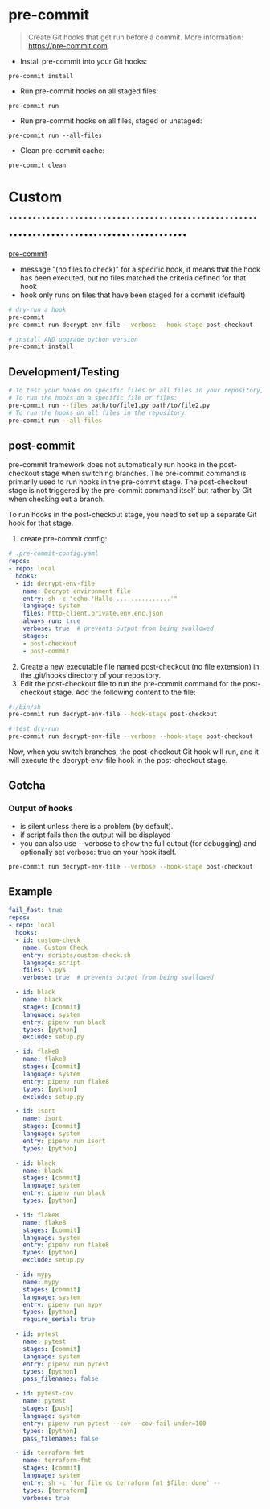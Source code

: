 # pre-commit

> Create Git hooks that get run before a commit.
> More information: <https://pre-commit.com>.

- Install pre-commit into your Git hooks:

`pre-commit install`

- Run pre-commit hooks on all staged files:

`pre-commit run`

- Run pre-commit hooks on all files, staged or unstaged:

`pre-commit run --all-files`

- Clean pre-commit cache:

`pre-commit clean`


# Custom ...........................................................................................
[pre-commit](https://pre-commit.com/#creating-new-hooks)
- message "(no files to check)" for a specific hook, it means that the hook has been executed, but no files matched the criteria defined for that hook
- hook only runs on files that have been staged for a commit (default)
```bash
# dry-run a hook
pre-commit
pre-commit run decrypt-env-file --verbose --hook-stage post-checkout

# install AND upgrade python version
pre-commit install
```


## Development/Testing
```bash
# To test your hooks on specific files or all files in your repository, you can use one of the following commands:
# To run the hooks on a specific file or files:
pre-commit run --files path/to/file1.py path/to/file2.py
# To run the hooks on all files in the repository:
pre-commit run --all-files
```


## post-commit
pre-commit framework does not automatically run hooks in the post-checkout stage when switching branches.
The pre-commit command is primarily used to run hooks in the pre-commit stage.
The post-checkout stage is not triggered by the pre-commit command itself but rather by Git when checking out a branch.

To run hooks in the post-checkout stage, you need to set up a separate Git hook for that stage.
1. create pre-commit config:
```yaml
# .pre-commit-config.yaml
repos:
- repo: local
  hooks:
  - id: decrypt-env-file
    name: Decrypt environment file
    entry: sh -c "echo 'Hallo ...............'"
    language: system
    files: http-client.private.env.enc.json
    always_run: true
    verbose: true  # prevents output from being swallowed
    stages:
    - post-checkout
    - post-commit
```

2. Create a new executable file named post-checkout (no file extension) in the .git/hooks directory of your repository.
3. Edit the post-checkout file to run the pre-commit command for the post-checkout stage. Add the following content to the file:
```bash
#!/bin/sh
pre-commit run decrypt-env-file --hook-stage post-checkout

# test dry-run
pre-commit run decrypt-env-file --verbose --hook-stage post-checkout
```
Now, when you switch branches, the post-checkout Git hook will run, and it will execute the decrypt-env-file hook in the post-checkout stage.



## Gotcha
### Output of hooks
- is silent unless there is a problem (by default).
- if script fails then the output will be displayed
- you can also use --verbose to show the full output (for debugging) and optionally set verbose: true on your hook itself.
```bash
pre-commit run decrypt-env-file --verbose --hook-stage post-checkout
```

## Example
```yaml
fail_fast: true
repos:
- repo: local
  hooks:
  - id: custom-check
    name: Custom Check
    entry: scripts/custom-check.sh
    language: script
    files: \.py$
    verbose: true  # prevents output from being swallowed

  - id: black
    name: black
    stages: [commit]
    language: system
    entry: pipenv run black
    types: [python]
    exclude: setup.py

  - id: flake8
    name: flake8
    stages: [commit]
    language: system
    entry: pipenv run flake8
    types: [python]
    exclude: setup.py

  - id: isort
    name: isort
    stages: [commit]
    language: system
    entry: pipenv run isort
    types: [python]

  - id: black
    name: black
    stages: [commit]
    language: system
    entry: pipenv run black
    types: [python]

  - id: flake8
    name: flake8
    stages: [commit]
    language: system
    entry: pipenv run flake8
    types: [python]
    exclude: setup.py

  - id: mypy
    name: mypy
    stages: [commit]
    language: system
    entry: pipenv run mypy
    types: [python]
    require_serial: true

  - id: pytest
    name: pytest
    stages: [commit]
    language: system
    entry: pipenv run pytest
    types: [python]
    pass_filenames: false

  - id: pytest-cov
    name: pytest
    stages: [push]
    language: system
    entry: pipenv run pytest --cov --cov-fail-under=100
    types: [python]
    pass_filenames: false

  - id: terraform-fmt
    name: terraform-fmt
    stages: [commit]
    language: system
    entry: sh -c 'for file do terraform fmt $file; done' --
    types: [terraform]
    verbose: true
```
